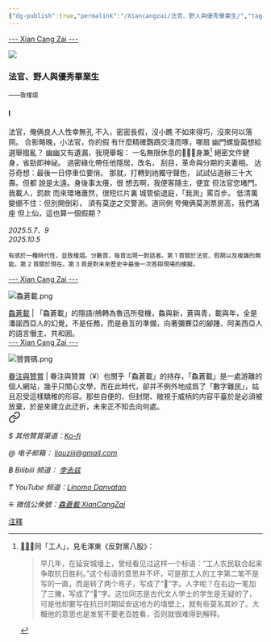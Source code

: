 ```yaml
---
{"dg-publish":true,"permalink":"/Xiancangzai/法官、野人與優秀畢業生/","tags":["李去兹","槿熠"],"created":"2025-05-06T11:00:50.344+08:00"}
---
```



<div class="splitline"><a href="https://www.xiancangzai.com/">--- Xian Cang Zai ---</a></div>

![](https://i.pinimg.com/736x/5b/f2/b6/5bf2b6e3ec875ef72b865270b12ade06.jpg)

### 法官、野人與優秀畢業生

<small>——致槿熠</small>

#### Ⅰ

法官，俺俩良人人性幸無孔
不入，密密長假，沒小瞧
不如來得巧，沒來何以落网。
合影略晚，小法官，你的假
有什麼精確鸚鵡交淺而啄，哪扇
幽門螺旋菌想給選舉搗亂？
幽幽又有遺漏，我現舉報：
一名無限休息的󿯮󶠋，身兼[^1]
絕密文件健身，省勁即神祕。
過密綠化帶任他隱居，改名，
刮目，革命與分期的夫妻相。
达芬奇想：最後一日停車位要俏。
那就，打轉到祂獨守聲色，
試試佔道辦三十大壽。但都
說是太遠。身後事太癢，很
想去啊，我便客隨主，便宜
但法官您堵門。我載人，罰款
而來環堵蕭然，很短烂片裏
城管偷退庭，「我測」罵百步。
低清萬變绷不住：但別開倒彩，
須有莫逆之交警測。道同側
夸俺俩莫測票房高，我們滿座
但上仙，這也算一個假期？

<cite>2025.5.7、9<br>2025.10.5</cite>

<small>有感於一種時代性，並致槿熠。分數首，每首出現一對話者。第 1 首關於法官、假期以及複雜的無能。第 2 首關於現在。第 3 首是對未來歷史中最後一次答辯現場的模擬。</small>

<div class="splitline"><a href="https://www.xiancangzai.com/">--- Xian Cang Zai ---</a></div>

![鱻蒼載.png](/img/user/%E9%99%84%E4%BB%B6/%E9%99%84%E4%BB%B62024/%E9%B1%BB%E8%92%BC%E8%BC%89.png)

<div class="note"><ins>鱻蒼載</ins> | 「鱻蒼載」的隱語/鴘轉為魯迅所發機，鱻與新，蒼與青，載與年，全是潘諾西亞人的幻覺，不是任務，而是悬亙的準備，向著彌賽亞的腳踵、阿美西亞人的語言僭主、共和囻。</div>


<div class="splitline"><a href="https://www.xiancangzai.com/">--- Xian Cang Zai ---</a></div>

![贊賞碼.png](/img/user/%E9%99%84%E4%BB%B6/%E9%99%84%E4%BB%B62024/%E8%B4%8A%E8%B3%9E%E7%A2%BC.png)

<div class="note"><ins>眷注與贊賞</ins> | 眷注與贊賞（¥）也關乎「鱻蒼載」的持存，「鱻蒼載」是一處游離的個人網站，幾乎只關心文學，而在此時代，卻并不例外地成爲了「數字難民」，姑且忍受這樣驕稚的形容。那些自便的、但封閉、敞視于威柄的内容平臺於是必須被放棄，於是來建立此迂折，未來正不知去向何處。</div>


<div class="transclusion internal-embed is-loaded"><a class="markdown-embed-link" href="/Xiancangzai/LinkTree/" aria-label="Open link"><svg xmlns="http://www.w3.org/2000/svg" width="24" height="24" viewBox="0 0 24 24" fill="none" stroke="currentColor" stroke-width="2" stroke-linecap="round" stroke-linejoin="round" class="svg-icon lucide-link"><path d="M10 13a5 5 0 0 0 7.54.54l3-3a5 5 0 0 0-7.07-7.07l-1.72 1.71"></path><path d="M14 11a5 5 0 0 0-7.54-.54l-3 3a5 5 0 0 0 7.07 7.07l1.71-1.71"></path></svg></a><div class="markdown-embed">





<cite>$ 其他贊賞渠道：[Ko-fi](https://ko-fi.com/xiancangzai)</cite>

<cite>@ 电子邮箱： liquziii@gmail.com </cite>

<cite>฿ Bilibili 频道： [李去兹](https://space.bilibili.com/1676863200)</cite>

<cite>₸ YouTube 频道：[Linomo Danvatan](http://www.youtube.com/@LinomoDanvatan) </cite>

<cite>⁜ 微信公衆號：[鱻蒼載 XianCangZai](https://mp.weixin.qq.com/s/yneTMt9zIapGXF9yfuvOkg)</cite>


</div></div>


<div class="note"><ins>注釋</ins></div>

[^1]: <ins>󿯮󶠋</ins>：同「工人」，見毛澤東《反對黨八股》：

	> 早几年，在延安城墙上，曾经看见过这样一个标语：“工人农民联合起来争取抗日胜利。”这个标语的意思并不坏，可是那工人的工字第二笔不是写的一直，而是转了两个弯子，写成了“󿯮”字。人字呢？在右边一笔加了三撇，写成了“󶠋”字。这位同志是古代文人学士的学生是无疑的了，可是他却要写在抗日时期延安这地方的墙壁上，就有些莫名其妙了。大概他的意思也是发誓不要老百姓看，否则就很难得到解释。
